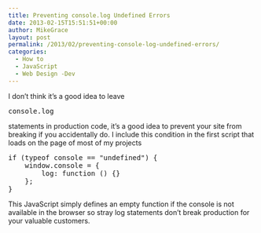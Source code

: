 ```yaml
---
title: Preventing console.log Undefined Errors
date: 2013-02-15T15:51:51+00:00
author: MikeGrace
layout: post
permalink: /2013/02/preventing-console-log-undefined-errors/
categories:
  - How to
  - JavaScript
  - Web Design -Dev
---
```

I don&#8217;t think it&#8217;s a good idea to leave 

<pre lang='javascript'>console.log</pre>

statements in production code, it&#8217;s a good idea to prevent your site from breaking if you accidentally do. I include this condition in the first script that loads on the page of most of my projects

<pre lang='javascript'>if (typeof console == "undefined") {
    window.console = {
        log: function () {}
    };
}
</pre>

This JavaScript simply defines an empty function if the console is not available in the browser so stray log statements don&#8217;t break production for your valuable customers.